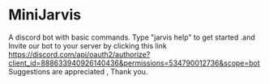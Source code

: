 # MiniJarvis
A discord bot with basic commands.
Type "jarvis help" to get started .and
Invite our bot to your server by clicking this link
https://discord.com/api/oauth2/authorize?client_id=888633940926140436&permissions=534790012736&scope=bot
Suggestions are appreciated ,
Thank you.
